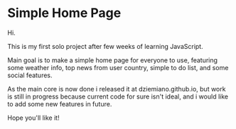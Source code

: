 # Simple Home Page

Hi.

This is my first solo project after few weeks of learning JavaScript.

Main goal is to make a simple home page for everyone to use, featuring some weather info,
top news from user country, simple to do list, and some social features.

As the main core is now done i released it at dziemiano.github.io, but work is still in
progress because current code for sure isn't ideal, and i would like to add some new
features in future.

Hope you'll like it! 

